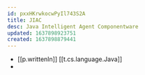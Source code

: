 ```yaml
---
id: pxxHKrwkocwPyIl743S2A
title: JIAC
desc: Java Intelligent Agent Componentware
updated: 1637898923751
created: 1637898879441
---
```




- [[p.writtenIn]] [[t.cs.language.Java]]
- 
